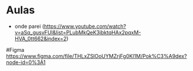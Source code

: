 # Aulas

- onde parei (https://www.youtube.com/watch?v=aSq_gusvFUI&list=PLubMkQeK3jbktqHAx2pqxM-HVA_0tt662&index=2)

#Figma
https://www.figma.com/file/THLxZSlOoUYMZrjFg0Kl1M/Pok%C3%A9dex?node-id=0%3A1
